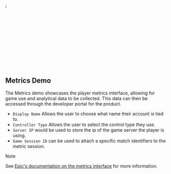 <a href="/README.md"><img src="/com.playeveryware.eos/Documentation~/images/PlayEveryWareLogo.gif" alt="README.md" width="5%"/></a>

## **Metrics Demo**
The Metrics demo showcases the player metrics interface, allowing for game use and analytical data to be collected. This data can then be accessed through the developer portal for the product.
- ``Display Name`` Allows the user to choose what name their account is tied to.
- ``Controller Type`` Allows the user to select the control type they use.
- ``Server IP`` would be used to store the ip of the game server the player is using.
- ``Game Session ID`` can be used to attach a specific match identifiers to the metric session.


> [!NOTE]
> See [Epic's documentation on the metrics interface](https://dev.epicgames.com/docs/game-services/eos-metrics-interface) for more information.
